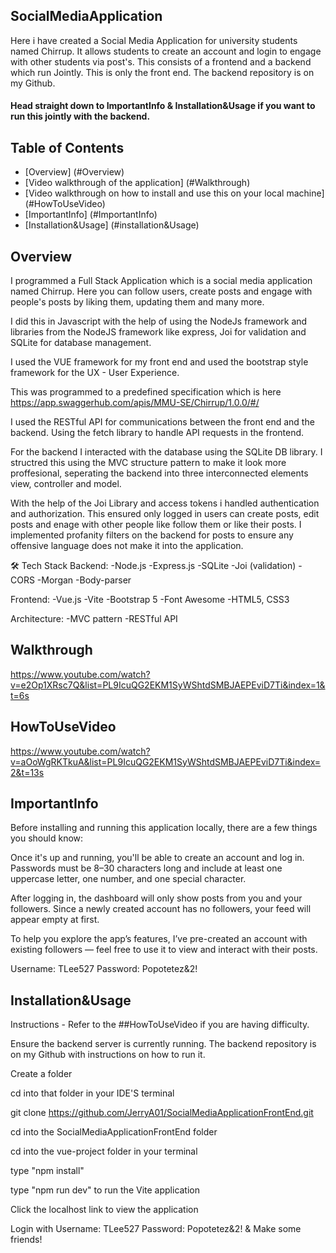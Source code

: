 ## SocialMediaApplication

Here i have created a Social Media Application for university students named Chirrup. It allows students to create an account and login to engage with other students via post's. 
This consists of a frontend and a backend which run Jointly. This is only the front end. The backend repository is on my Github.

#### Head straight down to ImportantInfo & Installation&Usage if you want to run this jointly with the backend. 

## Table of Contents
- [Overview] (#Overview)
- [Video walkthrough of the application] (#Walkthrough)
- [Video walkthrough on how to install and use this on your local machine] (#HowToUseVideo)
- [ImportantInfo] (#ImportantInfo)
- [Installation&Usage] (#installation&Usage)
  

## Overview

I programmed a Full Stack Application which is a social media application named Chirrup. Here you can follow users, create posts and engage with people's posts by liking them, updating them and many more. 

I did this in Javascript with the help of using the NodeJs framework and libraries from the NodeJS framework like express, Joi for validation and SQLite for database management. 

I used the VUE framework for my front end and used the bootstrap style framework for the UX - User Experience.

This was programmed to a predefined specification which is here https://app.swaggerhub.com/apis/MMU-SE/Chirrup/1.0.0/#/

I used the RESTful API for communications between the front end and the backend. Using the fetch library to handle API requests in the frontend.

For the backend I interacted with the database using the SQLite DB library. I structred this using the MVC structure pattern to make it look more proffesional, seperating the backend into three interconnected elements view, controller and model.

With the help of the Joi Library and access tokens i handled authentication and authorization. This ensured only logged in users can create posts, edit posts and enage with other people like follow them or like their posts.
I implemented profanity filters on the backend for posts to ensure any offensive language does not make it into the application.


🛠️ Tech Stack
Backend:
-Node.js
-Express.js
-SQLite
-Joi (validation)
-CORS
-Morgan
-Body-parser

Frontend:
-Vue.js
-Vite
-Bootstrap 5
-Font Awesome
-HTML5, CSS3

Architecture:
-MVC pattern
-RESTful API


## Walkthrough

https://www.youtube.com/watch?v=e2Op1XRsc7Q&list=PL9IcuQG2EKM1SyWShtdSMBJAEPEviD7Ti&index=1&t=6s


## HowToUseVideo

https://www.youtube.com/watch?v=aOoWgRKTkuA&list=PL9IcuQG2EKM1SyWShtdSMBJAEPEviD7Ti&index=2&t=13s

## ImportantInfo
Before installing and running this application locally, there are a few things you should know:

Once it's up and running, you'll be able to create an account and log in. Passwords must be 8–30 characters long and include at least one uppercase letter, one number, and one special character.

After logging in, the dashboard will only show posts from you and your followers. Since a newly created account has no followers, your feed will appear empty at first.

To help you explore the app’s features, I’ve pre-created an account with existing followers — feel free to use it to view and interact with their posts.




Username: TLee527
Password: Popotetez&2!

## Installation&Usage
Instructions - Refer to the ##HowToUseVideo if you are having difficulty.

Ensure the backend server is currently running. The backend repository is on my Github with instructions on how to run it.

Create a folder 

cd into that folder in your IDE'S terminal

git clone https://github.com/JerryA01/SocialMediaApplicationFrontEnd.git

cd into the SocialMediaApplicationFrontEnd folder

cd into the vue-project folder in your terminal

type "npm install"

type "npm run dev" to run the Vite application

Click the localhost link to view the application

Login with Username: TLee527 Password: Popotetez&2! & Make some friends!




